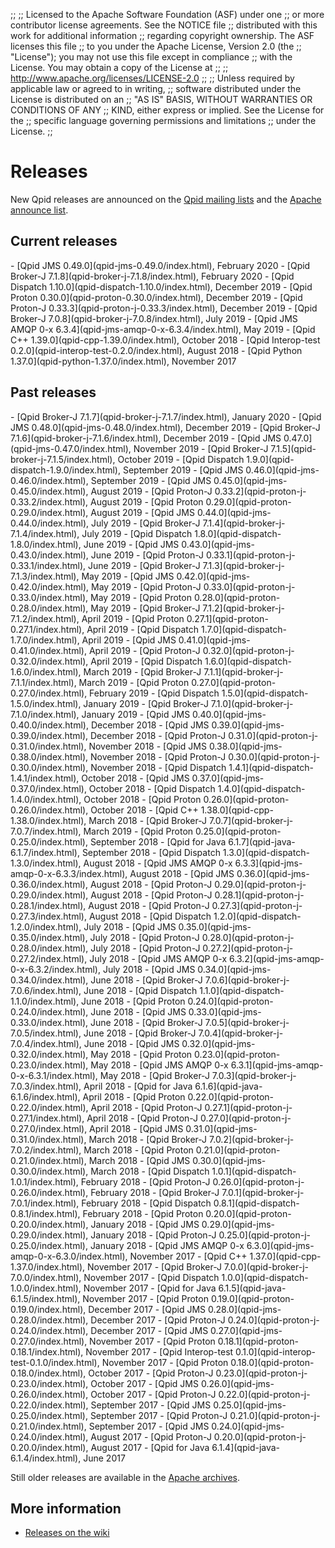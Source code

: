 ;;
;; Licensed to the Apache Software Foundation (ASF) under one
;; or more contributor license agreements.  See the NOTICE file
;; distributed with this work for additional information
;; regarding copyright ownership.  The ASF licenses this file
;; to you under the Apache License, Version 2.0 (the
;; "License"); you may not use this file except in compliance
;; with the License.  You may obtain a copy of the License at
;; 
;;   http://www.apache.org/licenses/LICENSE-2.0
;; 
;; Unless required by applicable law or agreed to in writing,
;; software distributed under the License is distributed on an
;; "AS IS" BASIS, WITHOUT WARRANTIES OR CONDITIONS OF ANY
;; KIND, either express or implied.  See the License for the
;; specific language governing permissions and limitations
;; under the License.
;;

# Releases

New Qpid releases are announced on the
[Qpid mailing lists]({{site_url}}/discussion.html#mailing-lists) and
the
[Apache announce list](http://mail-archives.apache.org/mod_mbox/www-announce/).

## Current releases

<div class="two-column" markdown="1">
 - [Qpid JMS 0.49.0](qpid-jms-0.49.0/index.html), February 2020
 - [Qpid Broker-J 7.1.8](qpid-broker-j-7.1.8/index.html), February 2020
 - [Qpid Dispatch 1.10.0](qpid-dispatch-1.10.0/index.html), December 2019
 - [Qpid Proton 0.30.0](qpid-proton-0.30.0/index.html), December 2019
 - [Qpid Proton-J 0.33.3](qpid-proton-j-0.33.3/index.html), December 2019
 - [Qpid Broker-J 7.0.8](qpid-broker-j-7.0.8/index.html), July 2019
 - [Qpid JMS AMQP 0-x 6.3.4](qpid-jms-amqp-0-x-6.3.4/index.html), May 2019
 - [Qpid C++ 1.39.0](qpid-cpp-1.39.0/index.html), October 2018
 - [Qpid Interop-test 0.2.0](qpid-interop-test-0.2.0/index.html), August 2018
 - [Qpid Python 1.37.0](qpid-python-1.37.0/index.html), November 2017

</div>

## Past releases

<div class="two-column" markdown="1">
 - [Qpid Broker-J 7.1.7](qpid-broker-j-7.1.7/index.html), January 2020
 - [Qpid JMS 0.48.0](qpid-jms-0.48.0/index.html), December 2019
 - [Qpid Broker-J 7.1.6](qpid-broker-j-7.1.6/index.html), December 2019
 - [Qpid JMS 0.47.0](qpid-jms-0.47.0/index.html), November 2019
 - [Qpid Broker-J 7.1.5](qpid-broker-j-7.1.5/index.html), October 2019
 - [Qpid Dispatch 1.9.0](qpid-dispatch-1.9.0/index.html), September 2019
 - [Qpid JMS 0.46.0](qpid-jms-0.46.0/index.html), September 2019
 - [Qpid JMS 0.45.0](qpid-jms-0.45.0/index.html), August 2019
 - [Qpid Proton-J 0.33.2](qpid-proton-j-0.33.2/index.html), August 2019
 - [Qpid Proton 0.29.0](qpid-proton-0.29.0/index.html), August 2019
 - [Qpid JMS 0.44.0](qpid-jms-0.44.0/index.html), July 2019
 - [Qpid Broker-J 7.1.4](qpid-broker-j-7.1.4/index.html), July 2019
 - [Qpid Dispatch 1.8.0](qpid-dispatch-1.8.0/index.html), June 2019
 - [Qpid JMS 0.43.0](qpid-jms-0.43.0/index.html), June 2019
 - [Qpid Proton-J 0.33.1](qpid-proton-j-0.33.1/index.html), June 2019
 - [Qpid Broker-J 7.1.3](qpid-broker-j-7.1.3/index.html), May 2019
 - [Qpid JMS 0.42.0](qpid-jms-0.42.0/index.html), May 2019
 - [Qpid Proton-J 0.33.0](qpid-proton-j-0.33.0/index.html), May 2019
 - [Qpid Proton 0.28.0](qpid-proton-0.28.0/index.html), May 2019
 - [Qpid Broker-J 7.1.2](qpid-broker-j-7.1.2/index.html), April 2019
 - [Qpid Proton 0.27.1](qpid-proton-0.27.1/index.html), April 2019
 - [Qpid Dispatch 1.7.0](qpid-dispatch-1.7.0/index.html), April 2019
 - [Qpid JMS 0.41.0](qpid-jms-0.41.0/index.html), April 2019
 - [Qpid Proton-J 0.32.0](qpid-proton-j-0.32.0/index.html), April 2019
 - [Qpid Dispatch 1.6.0](qpid-dispatch-1.6.0/index.html), March 2019
 - [Qpid Broker-J 7.1.1](qpid-broker-j-7.1.1/index.html), March 2019
 - [Qpid Proton 0.27.0](qpid-proton-0.27.0/index.html), February 2019
 - [Qpid Dispatch 1.5.0](qpid-dispatch-1.5.0/index.html), January 2019
 - [Qpid Broker-J 7.1.0](qpid-broker-j-7.1.0/index.html), January 2019
 - [Qpid JMS 0.40.0](qpid-jms-0.40.0/index.html), December 2018
 - [Qpid JMS 0.39.0](qpid-jms-0.39.0/index.html), December 2018
 - [Qpid Proton-J 0.31.0](qpid-proton-j-0.31.0/index.html), November 2018
 - [Qpid JMS 0.38.0](qpid-jms-0.38.0/index.html), November 2018
 - [Qpid Proton-J 0.30.0](qpid-proton-j-0.30.0/index.html), November 2018
 - [Qpid Dispatch 1.4.1](qpid-dispatch-1.4.1/index.html), October 2018
 - [Qpid JMS 0.37.0](qpid-jms-0.37.0/index.html), October 2018
 - [Qpid Dispatch 1.4.0](qpid-dispatch-1.4.0/index.html), October 2018
 - [Qpid Proton 0.26.0](qpid-proton-0.26.0/index.html), October 2018
 - [Qpid C++ 1.38.0](qpid-cpp-1.38.0/index.html), March 2018
 - [Qpid Broker-J 7.0.7](qpid-broker-j-7.0.7/index.html), March 2019
 - [Qpid Proton 0.25.0](qpid-proton-0.25.0/index.html), September 2018
 - [Qpid for Java 6.1.7](qpid-java-6.1.7/index.html), September 2018
 - [Qpid Dispatch 1.3.0](qpid-dispatch-1.3.0/index.html), August 2018
 - [Qpid JMS AMQP 0-x 6.3.3](qpid-jms-amqp-0-x-6.3.3/index.html), August 2018
 - [Qpid JMS 0.36.0](qpid-jms-0.36.0/index.html), August 2018
 - [Qpid Proton-J 0.29.0](qpid-proton-j-0.29.0/index.html), August 2018
 - [Qpid Proton-J 0.28.1](qpid-proton-j-0.28.1/index.html), August 2018
 - [Qpid Proton-J 0.27.3](qpid-proton-j-0.27.3/index.html), August 2018
 - [Qpid Dispatch 1.2.0](qpid-dispatch-1.2.0/index.html), July 2018
 - [Qpid JMS 0.35.0](qpid-jms-0.35.0/index.html), July 2018
 - [Qpid Proton-J 0.28.0](qpid-proton-j-0.28.0/index.html), July 2018
 - [Qpid Proton-J 0.27.2](qpid-proton-j-0.27.2/index.html), July 2018
 - [Qpid JMS AMQP 0-x 6.3.2](qpid-jms-amqp-0-x-6.3.2/index.html), July 2018
 - [Qpid JMS 0.34.0](qpid-jms-0.34.0/index.html), June 2018
 - [Qpid Broker-J 7.0.6](qpid-broker-j-7.0.6/index.html), June 2018
 - [Qpid Dispatch 1.1.0](qpid-dispatch-1.1.0/index.html), June 2018
 - [Qpid Proton 0.24.0](qpid-proton-0.24.0/index.html), June 2018
 - [Qpid JMS 0.33.0](qpid-jms-0.33.0/index.html), June 2018
 - [Qpid Broker-J 7.0.5](qpid-broker-j-7.0.5/index.html), June 2018
 - [Qpid Broker-J 7.0.4](qpid-broker-j-7.0.4/index.html), June 2018
 - [Qpid JMS 0.32.0](qpid-jms-0.32.0/index.html), May 2018
 - [Qpid Proton 0.23.0](qpid-proton-0.23.0/index.html), May 2018
 - [Qpid JMS AMQP 0-x 6.3.1](qpid-jms-amqp-0-x-6.3.1/index.html), May 2018
 - [Qpid Broker-J 7.0.3](qpid-broker-j-7.0.3/index.html), April 2018
 - [Qpid for Java 6.1.6](qpid-java-6.1.6/index.html), April 2018
 - [Qpid Proton 0.22.0](qpid-proton-0.22.0/index.html), April 2018
 - [Qpid Proton-J 0.27.1](qpid-proton-j-0.27.1/index.html), April 2018
 - [Qpid Proton-J 0.27.0](qpid-proton-j-0.27.0/index.html), April 2018
 - [Qpid JMS 0.31.0](qpid-jms-0.31.0/index.html), March 2018
 - [Qpid Broker-J 7.0.2](qpid-broker-j-7.0.2/index.html), March 2018
 - [Qpid Proton 0.21.0](qpid-proton-0.21.0/index.html), March 2018
 - [Qpid JMS 0.30.0](qpid-jms-0.30.0/index.html), March 2018
 - [Qpid Dispatch 1.0.1](qpid-dispatch-1.0.1/index.html), February 2018
 - [Qpid Proton-J 0.26.0](qpid-proton-j-0.26.0/index.html), February 2018
 - [Qpid Broker-J 7.0.1](qpid-broker-j-7.0.1/index.html), February 2018
 - [Qpid Dispatch 0.8.1](qpid-dispatch-0.8.1/index.html), February 2018
 - [Qpid Proton 0.20.0](qpid-proton-0.20.0/index.html), January 2018
 - [Qpid JMS 0.29.0](qpid-jms-0.29.0/index.html), January 2018
 - [Qpid Proton-J 0.25.0](qpid-proton-j-0.25.0/index.html), January 2018
 - [Qpid JMS AMQP 0-x 6.3.0](qpid-jms-amqp-0-x-6.3.0/index.html), November 2017
 - [Qpid C++ 1.37.0](qpid-cpp-1.37.0/index.html), November 2017
 - [Qpid Broker-J 7.0.0](qpid-broker-j-7.0.0/index.html), November 2017
 - [Qpid Dispatch 1.0.0](qpid-dispatch-1.0.0/index.html), November 2017
 - [Qpid for Java 6.1.5](qpid-java-6.1.5/index.html), November 2017
 - [Qpid Proton 0.19.0](qpid-proton-0.19.0/index.html), December 2017
 - [Qpid JMS 0.28.0](qpid-jms-0.28.0/index.html), December 2017
 - [Qpid Proton-J 0.24.0](qpid-proton-j-0.24.0/index.html), December 2017
 - [Qpid JMS 0.27.0](qpid-jms-0.27.0/index.html), November 2017
 - [Qpid Proton 0.18.1](qpid-proton-0.18.1/index.html), November 2017
 - [Qpid Interop-test 0.1.0](qpid-interop-test-0.1.0/index.html), November 2017
 - [Qpid Proton 0.18.0](qpid-proton-0.18.0/index.html), October 2017
 - [Qpid Proton-J 0.23.0](qpid-proton-j-0.23.0/index.html), October 2017
 - [Qpid JMS 0.26.0](qpid-jms-0.26.0/index.html), October 2017
 - [Qpid Proton-J 0.22.0](qpid-proton-j-0.22.0/index.html), September 2017
 - [Qpid JMS 0.25.0](qpid-jms-0.25.0/index.html), September 2017
 - [Qpid Proton-J 0.21.0](qpid-proton-j-0.21.0/index.html), September 2017
 - [Qpid JMS 0.24.0](qpid-jms-0.24.0/index.html), August 2017
 - [Qpid Proton-J 0.20.0](qpid-proton-j-0.20.0/index.html), August 2017
 - [Qpid for Java 6.1.4](qpid-java-6.1.4/index.html), June 2017

</div>

Still older releases are available in the
[Apache archives](http://archive.apache.org/dist/qpid/).

## More information

 - [Releases on the wiki](https://cwiki.apache.org/confluence/display/qpid/Releases)
